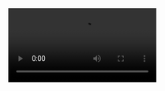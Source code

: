 <video src="https://github.com/JoseFZudaire/Video_Sharing_App/blob/main/Video_Sharing_App_clip.mp4" width="300" type="video/mp4" />
